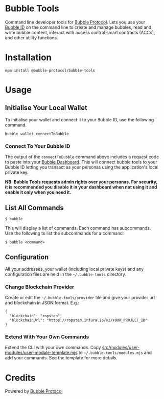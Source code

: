 # Bubble Tools

Command line developer tools for [Bubble Protocol](https://bubbleprotocol.com). Lets you use your [Bubble ID](https://datonavault.com/bubble) on the command line to create and manage bubbles, read and write bubble content, interact with access control smart contracts (ACCs), and other utility functions.  

# Installation

```
npm install @bubble-protocol/bubble-tools
```
# Usage

## Initialise Your Local Wallet

To initialise your wallet and connect it to your Bubble ID, use the following command.

```
bubble wallet connectToBubble
```
### Connect To Your Bubble ID

The output of the `connectToBubble` command above includes a request code to paste into your [Bubble Dashboard](https://datonavault.com/bubble).  This will connect bubble tools to your Bubble ID letting you transact as your personas using the application's local private key.

**NB: Bubble Tools requests admin rights over your personas.  For security, it is recommended you disable it in your dashboard when not using it and enable it only when you need it.**

## List All Commands

```
$ bubble
```

This will display a list of commands.  Each command has subcommands.  Use the following to list the subcommands for a command:

```
$ bubble <command>
```


## Configuration

All your addresses, your wallet (including local private keys) and any configuration files are held in the `~/.bubble-tools` directory.

### Change Blockchain Provider

Create or edit the `~/.bubble-tools/provider` file and give your provider url and blockchain in JSON format.  E.g.:

```
{
  "blockchain": "ropsten",
  "blockchainUrl": "https://ropsten.infura.io/v3/YOUR_PROJECT_ID"
}
```

### Extend With Your Own Commands

Extend the CLI with your own commands.  Copy [src/modules/user-modules/user-module-template.mjs](./src/modules/user-modules/user-module-template.mjs) to `~/.bubble-tools/modules.mjs` and add your commands.  See the template for more details.

# Credits

Powered by [Bubble Protocol](https://bubbleprotocol.com)